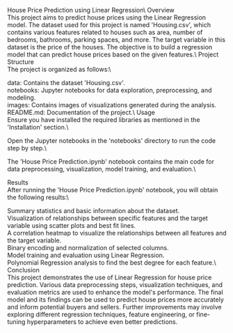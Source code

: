 House Price Prediction using Linear Regression\\
Overview\
This project aims to predict house prices using the Linear Regression model. The dataset used for this project is named 'Housing.csv', which contains various features related to houses such as area, number of bedrooms, bathrooms, parking spaces, and more. The target variable in this dataset is the price of the houses. The objective is to build a regression model that can predict house prices based on the given features.\\
Project Structure\
The project is organized as follows:\

data: Contains the dataset 'Housing.csv'.\
notebooks: Jupyter notebooks for data exploration, preprocessing, and modeling.\
images: Contains images of visualizations generated during the analysis.\
README.md: Documentation of the project.\\
Usage\
Ensure you have installed the required libraries as mentioned in the 'Installation' section.\

Open the Jupyter notebooks in the 'notebooks' directory to run the code step by step.\

The 'House Price Prediction.ipynb' notebook contains the main code for data preprocessing, visualization, model training, and evaluation.\\

Results\
After running the 'House Price Prediction.ipynb' notebook, you will obtain the following results:\

Summary statistics and basic information about the dataset.\
Visualization of relationships between specific features and the target variable using scatter plots and best fit lines.\
A correlation heatmap to visualize the relationships between all features and the target variable.\
Binary encoding and normalization of selected columns.\
Model training and evaluation using Linear Regression.\
Polynomial Regression analysis to find the best degree for each feature.\\
Conclusion\
This project demonstrates the use of Linear Regression for house price prediction. Various data preprocessing steps, visualization techniques, and evaluation metrics are used to enhance the model's performance. The final model and its findings can be used to predict house prices more accurately and inform potential buyers and sellers. Further improvements may involve exploring different regression techniques, feature engineering, or fine-tuning hyperparameters to achieve even better predictions.
